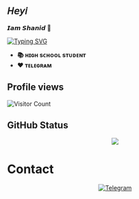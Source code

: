## 𝘏𝘦𝘺𝘪
𝙄𝙖𝙢 𝙎𝙝𝙖𝙣𝙞𝙙 🥳

[![Typing SVG](https://readme-typing-svg.herokuapp.com/?lines=Welcome+to+My+GitHub+Profile)](https://git.io/typing-svg)

- **📚 ʜɪɢʜ sᴄʜᴏᴏʟ sᴛᴜᴅᴇɴᴛ**
- **❤️ ᴛᴇʟᴇɢʀᴀᴍ**

## Profile views
![Visitor Count](https://profile-counter.glitch.me/{Nihaal-TG}/count.svg)
## GitHub Status
<p align="center">
<img src="https://github-readme-stats.vercel.app/api?username=shazard10&theme=highcontrast" align="center">
</p>

# Contact
<p align="center">
<a href="https://t.me/heyboy2004"><img alt="Telegram" src="https://img.shields.io/badge/Telegram-2CA5E0?style=for-the-badge&logo=telegram&logoColor=white"/></a>
</p>
